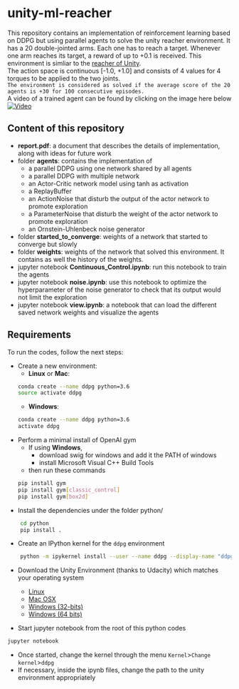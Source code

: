 # unity-ml-reacher
This repository contains an implementation of reinforcement learning based on DDPG but using parallel agents to solve the unity reacher environment. It has a 20 double-jointed arms. Each one has to reach a target. Whenever one arm reaches its target, a reward of up to +0.1 is received. This environment is simliar to the [reacher of Unity](https://github.com/Unity-Technologies/ml-agents/blob/master/docs/Learning-Environment-Examples.md#reacher).<br/>
The action space is continuous [-1.0, +1.0] and consists of 4 values for 4 torques to be applied to the two joints. <br/>
`The environment is considered as solved if the average score of the 20 agents is +30 for 100 consecutive episodes.`<br/>
A video of a trained agent can be found by clicking on the image here below <br/>
[![Video](https://img.youtube.com/vi/6s2ejba1s_s/0.jpg)](https://www.youtube.com/watch?v=6s2ejba1s_s)
## Content of this repository
* __report.pdf__: a document that describes the details of  implementation, along with ideas for future work
* folder __agents__: contains the implementation of
	* a parallel DDPG using one network shared by all agents
	* a parallel DDPG with multiple network
	* an Actor-Critic network model using tanh as activation
	* a ReplayBuffer
	* an ActionNoise that disturb the output of the actor network to promote exploration
	* a ParameterNoise that disturb the weight of the actor network to promote exploration
	* an Ornstein-Uhlenbeck noise generator
* folder __started_to_converge__: weights of a network that started to converge but slowly
* folder __weights__: weights of the network that solved this environment. It contains as well the history of the weights.
* jupyter notebook __Continuous_Control.ipynb__: run this notebook to train the agents
* jupyter notebook __noise.ipynb__: use this notebook to optimize the hyperparameter of the noise generator to check that its output would not limit the exploration
* jupyter notebook __view.ipynb__: a notebook that can load the different saved network weights and visualize the agents
## Requirements
To run the codes, follow the next steps:
* Create a new environment:
	* __Linux__ or __Mac__: 
	```bash
	conda create --name ddpg python=3.6
	source activate ddpg
	```
	* __Windows__: 
	```bash
	conda create --name ddpg python=3.6 
	activate ddpg
	```
* Perform a minimal install of OpenAI gym
	* If using __Windows__, 
		* download swig for windows and add it the PATH of windows
		* install Microsoft Visual C++ Build Tools
	* then run these commands
	```bash
	pip install gym
	pip install gym[classic_control]
	pip install gym[box2d]
	```
* Install the dependencies under the folder python/
```bash
	cd python
	pip install .
```
* Create an IPython kernel for the `ddpg` environment
```bash
	python -m ipykernel install --user --name ddpg --display-name "ddpg"
```
* Download the Unity Environment (thanks to Udacity) which matches your operating system
	* [Linux](https://s3-us-west-1.amazonaws.com/udacity-drlnd/P2/Reacher/Reacher_Linux.zip)
	* [Mac OSX](https://s3-us-west-1.amazonaws.com/udacity-drlnd/P2/Reacher/Reacher.app.zip)
	* [Windows (32-bits)](https://s3-us-west-1.amazonaws.com/udacity-drlnd/P2/Reacher/Reacher_Windows_x86.zip)
	* [Windows (64 bits)](https://s3-us-west-1.amazonaws.com/udacity-drlnd/P2/Reacher/Reacher_Windows_x86_64.zip)

* Start jupyter notebook from the root of this python codes
```bash
jupyter notebook
```
* Once started, change the kernel through the menu `Kernel`>`Change kernel`>`ddpg`
* If necessary, inside the ipynb files, change the path to the unity environment appropriately

